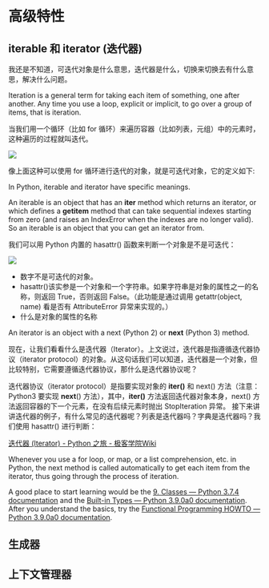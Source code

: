 # 高级特性


## iterable 和 iterator (迭代器)

我还是不知道，可迭代对象是什么意思，迭代器是什么，切换来切换去有什么意思，解决什么问题。

Iteration is a general term for taking each item of something, one after another. Any time you use a loop, explicit or implicit, to go over a group of items, that is iteration.

当我们用一个循环（比如 for 循环）来遍历容器（比如列表，元组）中的元素时，这种遍历的过程就叫迭代。

![](https://ws2.sinaimg.cn/large/006tNc79ly1g5x4ovn5ikj30l206sdg0.jpg)

像上面这种可以使用 for 循环进行迭代的对象，就是可迭代对象，它的定义如下:

In Python, iterable and iterator have specific meanings.

An iterable is an object that has an __iter__ method which returns an iterator, or which defines a __getitem__ method that can take sequential indexes starting from zero (and raises an IndexError when the indexes are no longer valid). So an iterable is an object that you can get an iterator from.

我们可以用 Python 内置的 hasattr() 函数来判断一个对象是不是可迭代：

![](https://ws3.sinaimg.cn/large/006tNc79ly1g5x4w4dws9j30sa0p877r.jpg)

- 数字不是可迭代的对象。
- hasattr()该实参是一个对象和一个字符串。如果字符串是对象的属性之一的名称，则返回 True，否则返回 False。（此功能是通过调用 getattr(object, name) 看是否有 AttributeError 异常来实现的。）
- 什么是对象的属性的名称

An iterator is an object with a next (Python 2) or __next__ (Python 3) method.

现在，让我们看看什么是迭代器（Iterator）。上文说过，迭代器是指遵循迭代器协议（iterator protocol）的对象。从这句话我们可以知道，迭代器是一个对象，但比较特别，它需要遵循迭代器协议，那什么是迭代器协议呢？

迭代器协议（iterator protocol）是指要实现对象的 __iter()__ 和 next() 方法（注意：Python3 要实现 __next__() 方法），其中，__iter()__ 方法返回迭代器对象本身，next() 方法返回容器的下一个元素，在没有后续元素时抛出 StopIteration 异常。
接下来讲讲迭代器的例子，有什么常见的迭代器呢？列表是迭代器吗？字典是迭代器吗？我们使用 hasattr() 进行判断：

[迭代器 (Iterator) - Python 之旅 - 极客学院Wiki](https://wiki.jikexueyuan.com/project/explore-python/Advanced-Features/iterator.html)

Whenever you use a for loop, or map, or a list comprehension, etc. in Python, the next method is called automatically to get each item from the iterator, thus going through the process of iteration.

A good place to start learning would be the [9. Classes — Python 3.7.4 documentation](https://docs.python.org/3/tutorial/classes.html#iterators) and the [Built-in Types — Python 3.9.0a0 documentation](https://docs.python.org/dev/library/stdtypes.html#iterator-types). After you understand the basics, try the [Functional Programming HOWTO — Python 3.9.0a0 documentation](https://docs.python.org/dev/howto/functional.html#iterators).

## 生成器

## 上下文管理器


